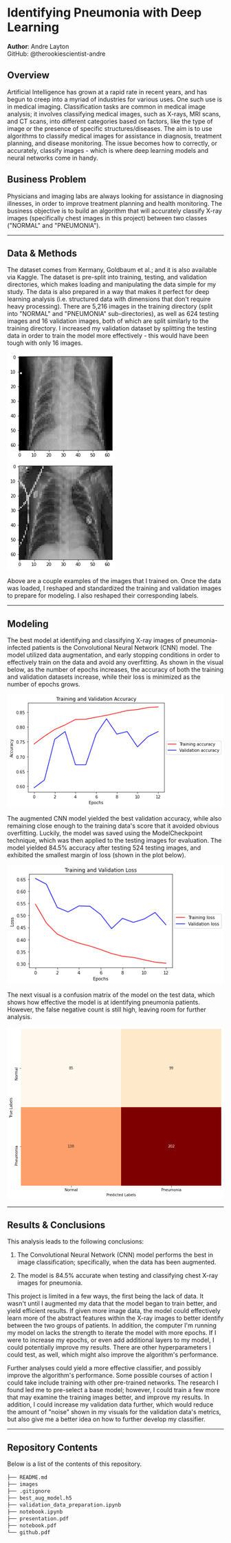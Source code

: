 # Identifying Pneumonia with Deep Learning

**Author**: Andre Layton  
GitHub: @therookiescientist-andre

## Overview

  Artificial Intelligence has grown at a rapid rate in recent years, and has begun to creep into a myriad of industries for various uses. One such use is in medical imaging. Classification tasks are common in medical image analysis; it involves classifying medical images, such as X-rays, MRI scans, and CT scans, into different categories based on factors, like the type of image or the presence of specific structures/diseases. The aim is to use algorithms to classify medical images for assistance in diagnosis, treatment planning, and disease monitoring. The issue becomes how to correctly, or accurately, classify images - which is where deep learning models and neural networks come in handy.

## Business Problem

  Physicians and imaging labs are always looking for assistance in diagnosing illnesses, in order to improve treatment planning and health monitoring. The business objective is to build an algorithm that will accurately classify X-ray images (specifically chest images in this project) between two classes ("NORMAL" and "PNEUMONIA"). 

***
## Data & Methods

  The dataset comes from Kermany, Goldbaum et al.; and it is also available via Kaggle. The dataset is pre-split into training, testing, and validation directories, which makes loading and manipulating the data simple for my study. The data is also prepared in a way that makes it perfect for deep learning analysis (i.e. structured data with dimensions that don't require heavy processing). There are 5,216 images in the training directory (split into "NORMAL" and "PNEUMONIA" sub-directories), as well as 624 testing images and 16 validation images, both of which are split similarly to the training directory. I increased my validation dataset by splitting the testing data in order to train the model more effectively - this would have been tough with only 16 images.
  
![Training images](images/x_ray_images.png)                                           ![Training images](images/x_ray_images2.png)

  Above are a couple examples of the images that I trained on. Once the data was loaded, I reshaped and standardized the training and validation images to prepare for modeling. I also reshaped their corresponding labels.
  
***
## Modeling

  The best model at identifying and classifying X-ray images of pneumonia-infected patients is the Convolutional Neural Network (CNN) model. The model utilized data augmentation, and early stopping conditions in order to effectively train on the data and avoid any overfitting. As shown in the visual below, as the number of epochs increases, the accuracy of both the training and validation datasets increase, while their loss is minimized as the number of epochs grows. 
  
![Training accuracy results vs. the number of epochs](images/training_results_visual.png)

  The augmented CNN model yielded the best validation accuracy, while also remaining close enough to the training data's score that it avoided obvious overfitting. Luckily, the model was saved using the ModelCheckpoint technique, which was then applied to the testing images for evaluation. The model yielded 84.5% accuracy after testing 524 testing images, and exhibited the smallest margin of loss (shown in the plot below).
  
![Training loss results vs. the number of epochs](images/training_results_visual2.png)

  The next visual is a confusion matrix of the model on the test data, which shows how effective the model is at identifying pneumonia patients. However, the false negative count is still high, leaving room for further analysis. 

![Best Model's Confusion Matrix](images/confusion_matrix.png)

***
## Results & Conclusions

This analysis leads to the following conclusions:

   1. The Convolutional Neural Network (CNN) model performs the best in image classification; specifically, when the data has been augmented.

   2. The model is 84.5% accurate when testing and classifying chest X-ray images for pneumonia.

This project is limited in a few ways, the first being the lack of data. It wasn't until I augmented my data that the model began to train better, and yield efficient results. If given more image data, the model could effectively learn more of the abstract features within the X-ray images to better identify between the two groups of patients. In addition, the computer I'm running my model on lacks the strength to iterate the model with more epochs. If I were to increase my epochs, or even add additional layers to my model, I could potentially improve my results. There are other hyperparameters I could test, as well, which might also improve the algorithm's performance.

Further analyses could yield a more effective classifier, and possibly improve the algorithm's performance. Some possible courses of action I could take include training with other pre-trained networks. The research I found led me to pre-select a base model; however, I could train a few more that may examine the training images better, and improve my results. In addition, I could increase my validation data further, which would reduce the amount of "noise" shown in my visuals for the validation data's metrics, but also give me a better idea on how to further develop my classifier.

***
## Repository Contents
Below is a list of the contents of this repository.

```
├── README.md             
├── images   
├── .gitignore
├── best_aug_model.h5
├── validation_data_preparation.ipynb                              
├── notebook.ipynb
├── presentation.pdf                                
├── notebook.pdf                                
└── github.pdf
